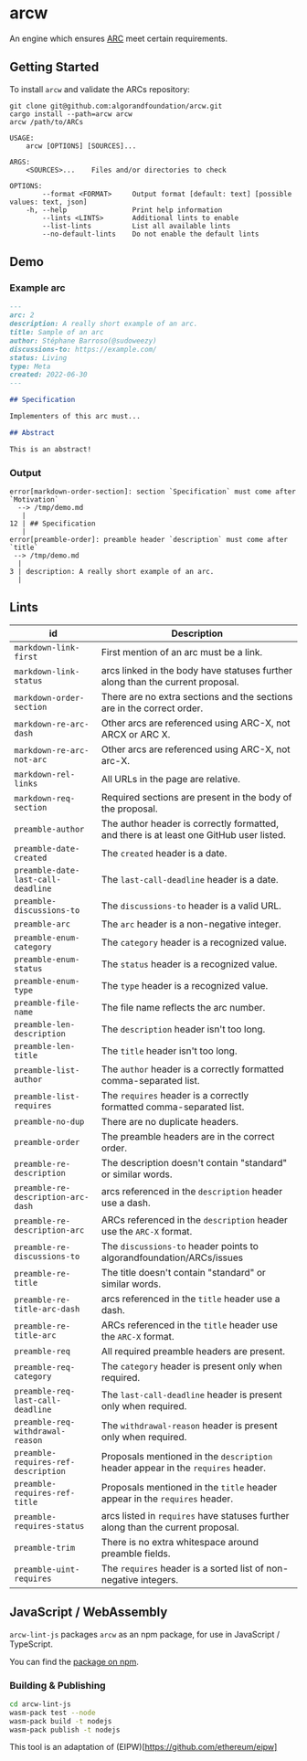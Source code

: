 arcw
====

An engine which ensures [ARC](https://github.com/algorandfoundation/ARCs) meet certain requirements.

## Getting Started

To install `arcw` and validate the ARCs repository:

```console
git clone git@github.com:algorandfoundation/arcw.git
cargo install --path=arcw arcw
arcw /path/to/ARCs
```

```
USAGE:
    arcw [OPTIONS] [SOURCES]...

ARGS:
    <SOURCES>...    Files and/or directories to check

OPTIONS:
        --format <FORMAT>     Output format [default: text] [possible values: text, json]
    -h, --help                Print help information
        --lints <LINTS>       Additional lints to enable
        --list-lints          List all available lints
        --no-default-lints    Do not enable the default lints
```



## Demo

### Example arc

```markdown
---
arc: 2
description: A really short example of an arc.
title: Sample of an arc
author: Stéphane Barroso(@sudoweezy)
discussions-to: https://example.com/
status: Living
type: Meta
created: 2022-06-30
---

## Specification

Implementers of this arc must...

## Abstract

This is an abstract!
```

### Output

```
error[markdown-order-section]: section `Specification` must come after `Motivation`
  --> /tmp/demo.md
   |
12 | ## Specification
   |
error[preamble-order]: preamble header `description` must come after `title`
 --> /tmp/demo.md
  |
3 | description: A really short example of an arc.
  |
```

## Lints

| id                                  | Description                                                                                   |
|-------------------------------------|-----------------------------------------------------------------------------------------------|
| `markdown-link-first`               | First mention of an arc must be a link.                                                       |
| `markdown-link-status`              | arcs linked in the body have statuses further along than the current proposal.                |
| `markdown-order-section`            | There are no extra sections and the sections are in the correct order.                        |
| `markdown-re-arc-dash`              | Other arcs are referenced using ARC-X, not ARCX or ARC X.                                     |
| `markdown-re-arc-not-arc`           | Other arcs are referenced using ARC-X, not arc-X.                                             |
| `markdown-rel-links`                | All URLs in the page are relative.                                                            |
| `markdown-req-section`              | Required sections are present in the body of the proposal.                                    |
| `preamble-author`                   | The author header is correctly formatted, and there is at least one GitHub user listed.       |
| `preamble-date-created`             | The `created` header is a date.                                                               |
| `preamble-date-last-call-deadline`  | The `last-call-deadline` header is a date.                                                    |
| `preamble-discussions-to`           | The `discussions-to` header is a valid URL.                                                   |
| `preamble-arc`                      | The `arc` header is a non-negative integer.                                                   |
| `preamble-enum-category`            | The `category` header is a recognized value.                                                  |
| `preamble-enum-status`              | The `status` header is a recognized value.                                                    |
| `preamble-enum-type`                | The `type` header is a recognized value.                                                      |
| `preamble-file-name`                | The file name reflects the arc number.                                                        |
| `preamble-len-description`          | The `description` header isn't too long.                                                      |
| `preamble-len-title`                | The `title` header isn't too long.                                                            |
| `preamble-list-author`              | The `author` header is a correctly formatted comma-separated list.                            |
| `preamble-list-requires`            | The `requires` header is a correctly formatted comma-separated list.                          |
| `preamble-no-dup`                   | There are no duplicate headers.                                                               |
| `preamble-order`                    | The preamble headers are in the correct order.                                                |
| `preamble-re-description`           | The description doesn't contain "standard" or similar words.                                  |
| `preamble-re-description-arc-dash`  | arcs referenced in the `description` header use a dash.                                       |
| `preamble-re-description-arc`       | ARCs referenced in the `description` header use the `ARC-X` format.                           |
| `preamble-re-discussions-to`        | The `discussions-to` header points to algorandfoundation/ARCs/issues                                     |
| `preamble-re-title`                 | The title doesn't contain "standard" or similar words.                                        |
| `preamble-re-title-arc-dash`        | arcs referenced in the `title` header use a dash.                                             |
| `preamble-re-title-arc`             | ARCs referenced in the `title` header use the `ARC-X` format.                                 |
| `preamble-req`                      | All required preamble headers are present.                                                    |
| `preamble-req-category`             | The `category` header is present only when required.                                          |
| `preamble-req-last-call-deadline`   | The `last-call-deadline` header is present only when required.                                |
| `preamble-req-withdrawal-reason`    | The `withdrawal-reason` header is present only when required.                                 |
| `preamble-requires-ref-description` | Proposals mentioned in the `description` header appear in the `requires` header.              |
| `preamble-requires-ref-title`       | Proposals mentioned in the `title` header appear in the `requires` header.                    |
| `preamble-requires-status`          | arcs listed in `requires` have statuses further along than the current proposal.              |
| `preamble-trim`                     | There is no extra whitespace around preamble fields.                                          |
| `preamble-uint-requires`            | The `requires` header is a sorted list of non-negative integers.                              |

## JavaScript / WebAssembly

`arcw-lint-js` packages `arcw` as an npm package, for use in JavaScript / TypeScript.

You can find the [package on npm](https://www.npmjs.com/package/arcw-lint-js).

### Building & Publishing

```bash
cd arcw-lint-js
wasm-pack test --node
wasm-pack build -t nodejs
wasm-pack publish -t nodejs
```

This tool is an adaptation of (EIPW)[https://github.com/ethereum/eipw]
